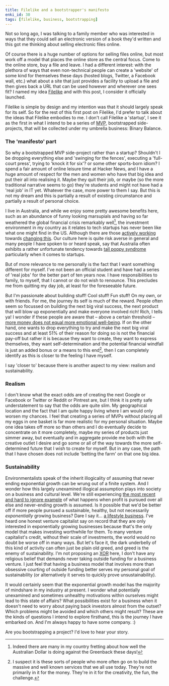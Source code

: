 ```yaml
---
title: Filelike and a bootstrapper's manifesto
enki_id: 30
tags: [filelike, business, bootstrapping]
---
```

Not so long ago, I was talking to a family member who was interested in ways that they could sell an electronic version of a book they'd written and this got me thinking about selling electronic files online.<!--more-->

Of course there is a huge number of options for selling files online, but most work off a model that places the online store as the central focus. Come to the online store, buy a file and leave. I had a different interest: with the plethora of ways that even non-technical people can create a 'website' of some kind for themselves these days (hosted blogs, Twitter, a Facebook wall, etc.) what about a site that just provides a facility to upload a file and then gives back a URL that can be used however and wherever one sees fit? I named my idea [Filelike](https://filelike.com) and with this post, I consider it officially launched.

Filelike is simple by design and my intention was that it should largely speak for its self. So for the rest of this first post on Filelike, I'd prefer to talk about the ideas that Filelike embodies to me. I don't call Filelike a 'startup', I see it as the first in what I intend to be a series of [MVP](http://en.wikipedia.org/wiki/Minimum_viable_product), bootstrapped side-projects, that will be collected under my umbrella business: Binary Balance.

### The 'manifesto' part

So why a bootstrapped MVP side-project rather than a startup? Shouldn't I be dropping everything else and 'swinging for the fences', executing a 'full-court press', trying to 'knock it for six'? or some other sports-born idiom? I spend a fair amount of online leisure time at Hacker News, and I have a huge amount of respect for the men and women who have that big idea and put their all into realising it. Maybe they quit their job, or maybe (so the more traditional narrative seems to go) they're students and might not have had a 'real job' in IT yet. Whatever the case, more power to them I say. But this is not my dream and this is partially a result of existing circumstance and partially a result of personal choice.

I live in Australia, and while we enjoy some pretty awesome benefits here, such as an abundance of funny looking marsupials and having so far weathered the global financial crisis remarkably well[^1], the investment environment in my country as it relates to tech startups has never been like what one might find in the US. Although there are those [actively working](http://www.startmate.com.au/) towards [changing this](http://siliconbeachaustralia.org/). Our culture here is quite risk averse in general and many people I have spoken to or heard speak, say that Australia often exhibits a rather unfortunate tendency towards [tall poppy syndrome](http://en.wikipedia.org/wiki/Tall_poppy_syndrome) particularly when it comes to startups.

But of more relevance to me personally is the fact that I want something different for myself. I've not been an official student and have had a series of 'real jobs' for the better part of ten years now. I have responsibilities to family, to myself, that I cannot or do not wish to renounce. This precludes me from quitting my day job, at least for the foreseeable future.

But I'm passionate about building stuff! Cool stuff! Fun stuff! On my own, or with friends. For me, the journey its self is much of the reward. People often seem so focussed on building the next big viral success, the next product that will blow up exponentially and make everyone involved rich! Rich, I tells ya! I wonder if these people are aware that – above a certain threshold – [more money does not equal more emotional well-being](http://www.pnas.org/content/107/38/16489.full.pdf). If on the other hand, one wants to drop everything to try and make the next big viral success and at least 51% of their reason for doing so is not the financial pay-off but rather it is because they want to create, they want to express themselves, they want self-determination and the potential financial windfall is just an added bonus or a means to this end[^2], then I can completely identify as this is closer to the feeling I have myself.

I say 'closer to' because there is another aspect to my view: realism and sustainability.

### Realism

I don't know what the exact odds are of creating the next Google or Facebook or Twitter or Reddit or Pintrest are, but I think it is pretty safe understatement to say that the odds are quite slim. My geographical location and the fact that I am quite happy living where I am would only worsen my chances. I feel that creating a series of MVPs without placing all my eggs in one basket is far more realistic for my personal situation. Maybe one idea takes off more so than others and I do eventually decide to concentrate on it more completely, maybe my series of products just simmer away, but eventually and in aggregate provide me both with the creative outlet I desire and go some or all of the way towards the more self-determined future that I wish to create for myself. But in any case, the path that I have chosen does not include 'betting the farm' on that one big idea.

### Sustainability

Environmentalists speak of the inherit illogicality of assuming that never ending exponential growth can be wrung out of a finite system. And I wonder how this largely unexamined illogical assumption plays into society on a business and cultural level. We're still experiencing [the most recent and hard to ignore example](http://en.wikipedia.org/wiki/2007%E2%80%932012_global_financial_crisis) of what happens when profit is pursued over all else and never-ending growth is assumed. Is it possible that we'd be better off if more people pursued a sustainable, healthy, but not necessarily *exponentially* growing business? Dare I say it... [a lifestyle business](http://www.youtube.com/watch?v=y8Kyi0WNg40). I've heard one honest venture capitalist say on record that they are only interested in exponentially growing businesses because that's the only model that makes investing worthwhile for them. To many venture capitalist's credit, without their scale of investments, the world would no doubt be worse off in many ways. But let's face it, the dark underbelly of this kind of activity can often just be plain old greed, and greed is the enemy of sustainability. I'm not proposing an [XOR](http://en.wikipedia.org/wiki/Exclusive_or) here, I don't have any religious belief that demands never taking outside funding for a business venture. I just feel that having a business model that involves more than obsessive courting of outside funding better serves my personal goal of sustainability (or alternatively it serves to quickly prove unsustainability).

It would certainly seem that the exponential growth model has the majority of mindshare in my industry at present. I wonder what potentially unexamined and sometimes unhealthy motivations within ourselves might lead to this state of affairs? What possibilities exist for a business when it doesn't need to worry about paying back investors almost from the outset? Which problems might be avoided and which others might result? These are the kinds of questions I intend to explore firsthand, this is the journey I have embarked on. And I'm always happy to have some company. :)

Are you bootstrapping a project? I'd love to hear your story.

[^1]: Indeed there are many in my country fretting about how well the Australian Dollar is doing against the Greenback these days!

[^2]: I suspect it is these sorts of people who more often go on to build the massive and well known services that we all use today. They're not primarily in it for the money. They're in it for the creativity, the fun, the challenge.
